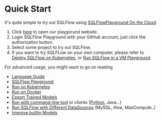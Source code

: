 # Quick Start

It's quite simple to try out SQLFlow using [SQLFlowPlayground On the Cloud](https://playground.sqlflow.tech/).

1. Click [here](https://playground.sqlflow.tech/) to open our playgorund website.
1. Login SQLFlow Playground with your GitHub account, just click the authorization button.
1. Select some project to try out SQLFlow.
1. If you want to try SQLFLow on your own computer, please refer to [Deploy SQLFlow on Kubernetes](run/kubernetes.md), or [Run SQLFlow in a VM Playground](https://github.com/sql-machine-learning/playground/blob/master/dev.md#for-end-users).


For advanced usage, you might want to go on reading

- [Language Guide](language_guide.md)
- [SQLFlow Playground](https://github.com/sql-machine-learning/playground/blob/master/dev.md#for-end-users)
- [Run on Kubernetes](run/kubernetes.md)
- [Run on Docker](run/docker.md)
- [Export Trained Models](export_model.md)
- [Run with command-line tool](run/cli.md) or clients ([Python](https://github.com/sql-machine-learning/pysqlflow), Java...) 
- [Run SQLFlow with Different DataSources](/run/docker.md#connect-to-your-own-database) (MySQL, Hive, MaxCompute..)
- [Improve builtin Models](https://github.com/sql-machine-learning/models)
